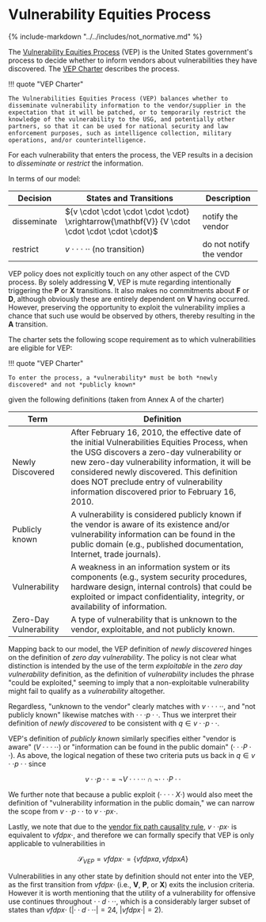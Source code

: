 # Vulnerability Equities Process

{% include-markdown "../../includes/not_normative.md" %}

The [Vulnerability Equities Process](https://en.wikipedia.org/wiki/Vulnerabilities_Equities_Process)
(VEP) is the United States government's
process to decide whether to inform vendors
about vulnerabilities they have discovered. The
[VEP Charter](https://trumpwhitehouse.archives.gov/sites/whitehouse.gov/files/images/External%20-%20Unclassified%20VEP%20Charter%20FINAL.PDF)
describes the process.

!!! quote "VEP Charter"

    The Vulnerabilities Equities Process (VEP) balances whether to
    disseminate vulnerability information to the vendor/supplier in the
    expectation that it will be patched, or to temporarily restrict the
    knowledge of the vulnerability to the USG, and potentially other
    partners, so that it can be used for national security and law
    enforcement purposes, such as intelligence collection, military
    operations, and/or counterintelligence.

For each vulnerability that enters the process, the VEP results in a
decision to *disseminate* or *restrict* the information.

In terms of our model:

| Decision    | States and Transitions                                                                         | Description              |
|-------------|------------------------------------------------------------------------------------------------|--------------------------|
| disseminate | ${v \cdot \cdot \cdot \cdot \cdot} \xrightarrow{\mathbf{V}} {V \cdot \cdot \cdot \cdot \cdot}$ | notify the vendor        |
| restrict    | ${v \cdot \cdot \cdot \cdot \cdot}$ (no transition)                                            | do not notify the vendor |

VEP policy does not explicitly touch on any other aspect of the CVD process. By solely addressing
**V**, VEP
is mute regarding intentionally triggering the **P** or
**X** transitions. It also makes no commitments about
**F** or **D**, although obviously these are entirely
dependent on **V** having occurred. However, preserving the
opportunity to exploit the vulnerability implies a chance that such use
would be observed by others, thereby resulting in the **A**
transition.

The charter sets the following scope requirement as to which
vulnerabilities are eligible for VEP:

!!! quote "VEP Charter"

    To enter the process, a *vulnerability* must be both *newly
    discovered* and not *publicly known*

given the following definitions (taken from Annex A of the charter)

| Term | Definition |
|------|------------|
| Newly Discovered | After February 16, 2010, the effective date of the initial Vulnerabilities Equities Process, when the USG discovers a zero-day vulnerability or new zero-day vulnerability information, it will be considered newly discovered. This definition does NOT preclude entry of vulnerability information discovered prior to February 16, 2010. |
| Publicly known | A vulnerability is considered publicly known if the vendor is aware of its existence and/or vulnerability information can be found in the public domain (e.g., published documentation, Internet, trade journals). |
| Vulnerability | A weakness in an information system or its components (e.g., system security procedures, hardware design, internal controls) that could be exploited or impact confidentiality, integrity, or availability of information. |
| Zero-Day Vulnerability | A type of vulnerability that is unknown to the vendor, exploitable, and not publicly known. |

Mapping back to our model, the VEP definition of *newly discovered* hinges
on the definition of *zero day vulnerability*. The policy is not clear
what distinction is intended by the use of the term *exploitable* in the
*zero day vulnerability* definition, as the definition of
*vulnerability* includes the phrase "could be exploited," seeming to
imply that a non-exploitable vulnerability might fail to qualify as a
*vulnerability* altogether.

Regardless, "unknown to the vendor" clearly
matches with $v \cdot \cdot \cdot \cdot \cdot$, and "not publicly known"
likewise
matches with $\cdot \cdot \cdot p \cdot \cdot$. Thus we interpret their
definition of
*newly discovered* to be consistent with $q \in {v \cdot \cdot p \cdot \cdot}$.

VEP's definition of
*publicly known* similarly specifies either "vendor is aware"
($V \cdot \cdot \cdot \cdot \cdot$) or "information can be found in the public
domain"
($\cdot \cdot \cdot P \cdot \cdot$). As above, the logical negation of these two
criteria puts us back in $q \in {v \cdot \cdot p \cdot \cdot}$ since

$${v \cdot \cdot p \cdot \cdot} = \lnot {V \cdot \cdot \cdot \cdot \cdot} \cap
\lnot {\cdot \cdot \cdot P \cdot \cdot}$$

We further
note that because a public exploit ($\cdot \cdot \cdot \cdot X \cdot$) would
also meet the
definition of "vulnerability information in the public domain," we can
narrow the scope from ${v \cdot \cdot p \cdot \cdot}$ to ${v \cdot \cdot px
\cdot}$.

Lastly, we note that due to the
[vendor fix path causality rule](../process_models/cs/cs_model.md),
${v \cdot \cdot px \cdot}$ is equivalent to ${vfdpx \cdot}$, and therefore
we can formally specify that VEP is only applicable to vulnerabilities in

$$\mathcal{S}_{VEP} = {vfdpx \cdot} = \{vfdpxa, vfdpxA\}$$

Vulnerabilities in any other state by definition should not enter into
the VEP, as the
first transition from ${vfdpx\cdot}$ (i.e., **V**, **P**, or
**X**) exits the inclusion criteria. However it is worth
mentioning that the utility of a vulnerability for offensive use
continues throughout $\cdot \cdot d \cdot \cdot \cdot$, which is a considerably
larger subset of states than ${vfdpx \cdot}$ ($|\cdot \cdot d \cdot \cdot \cdot| = 24$,
$|{vfdpx \cdot}| = 2$).
